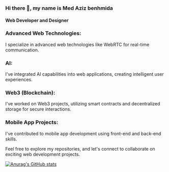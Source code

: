 ### Hi there 👋, my name is Med Aziz benhmida
#### Web Developer and Designer

### Advanced Web Technologies:
I specialize in advanced web technologies like WebRTC for real-time communication.

### AI:
I've integrated AI capabilities into web applications, creating intelligent user experiences.

### Web3 (Blockchain): 
I've worked on Web3 projects, utilizing smart contracts and decentralized storage for secure interactions.

### Mobile App Projects: 
I've contributed to mobile app development using front-end and back-end skills.

Feel free to explore my repositories, and let's connect to collaborate on exciting web development projects.




[![Anurag's GitHub stats](https://github-readme-stats.vercel.app/api?username=Aziz-bh)](https://github.com/anuraghazra/github-readme-stats)

